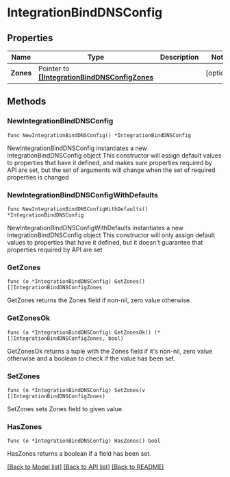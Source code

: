 # IntegrationBindDNSConfig

## Properties

Name | Type | Description | Notes
------------ | ------------- | ------------- | -------------
**Zones** | Pointer to [**[]IntegrationBindDNSConfigZones**](IntegrationBindDNSConfigZones.md) |  | [optional] 

## Methods

### NewIntegrationBindDNSConfig

`func NewIntegrationBindDNSConfig() *IntegrationBindDNSConfig`

NewIntegrationBindDNSConfig instantiates a new IntegrationBindDNSConfig object
This constructor will assign default values to properties that have it defined,
and makes sure properties required by API are set, but the set of arguments
will change when the set of required properties is changed

### NewIntegrationBindDNSConfigWithDefaults

`func NewIntegrationBindDNSConfigWithDefaults() *IntegrationBindDNSConfig`

NewIntegrationBindDNSConfigWithDefaults instantiates a new IntegrationBindDNSConfig object
This constructor will only assign default values to properties that have it defined,
but it doesn't guarantee that properties required by API are set

### GetZones

`func (o *IntegrationBindDNSConfig) GetZones() []IntegrationBindDNSConfigZones`

GetZones returns the Zones field if non-nil, zero value otherwise.

### GetZonesOk

`func (o *IntegrationBindDNSConfig) GetZonesOk() (*[]IntegrationBindDNSConfigZones, bool)`

GetZonesOk returns a tuple with the Zones field if it's non-nil, zero value otherwise
and a boolean to check if the value has been set.

### SetZones

`func (o *IntegrationBindDNSConfig) SetZones(v []IntegrationBindDNSConfigZones)`

SetZones sets Zones field to given value.

### HasZones

`func (o *IntegrationBindDNSConfig) HasZones() bool`

HasZones returns a boolean if a field has been set.


[[Back to Model list]](../README.md#documentation-for-models) [[Back to API list]](../README.md#documentation-for-api-endpoints) [[Back to README]](../README.md)


